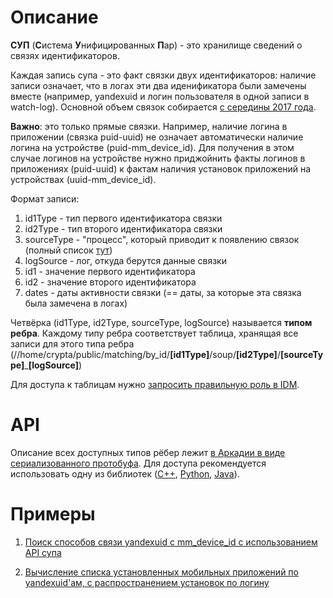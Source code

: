 # Описание
**СУП** (**С**истема **У**нифицированных **П**ар) - это хранилище сведений о связях идентификаторов.

Каждая запись супа - это факт связки двух идентификаторов: наличие записи означает, что в логах эти два иденификатора были замечены вместе (например, yandexuid и логин пользователя в одной записи в watch-log).
Основной объем связок собирается [с середины 2017 года](https://yql.yandex-team.ru/Operations/XR3MBJ3udptIK7LxdauzNPK9FevRbbegJGTRjek91r8=).

**Важно**: это только прямые связки. Например, наличие логина в приложении (связка puid-uuid) не означает автоматически наличие логина на устройстве (puid-mm\_device\_id). Для получения в этом случае логинов на устройстве нужно приджойнить факты логинов в приложениях (puid-uuid) к фактам наличия установок приложений на устройствах (uuid-mm\_device\_id).

Формат записи:

1. id1Type - тип первого идентификатора связки
2. id2Type - тип второго идентификатора связки
3. sourceType - "процесс", который приводит к появлению связок (полный список [тут](soup_sources.md))
4. logSource - лог, откуда берутся данные связки
5. id1 - значение первого идентификатора
6. id2 - значение второго идентификатора
7. dates - даты активности связки (== даты, за которые эта связка была замечена в логах)

Четвёрка (id1Type, id2Type, sourceType, logSource) называется **типом ребра**.
Каждому типу ребра соответствует таблица, хранящая все записи для этого типа ребра (//home/crypta/public/matching/by\_id/__[id1Type]__/soup/__[id2Type]__/__[sourceType]__\___[logSource]__)

Для доступа к таблицам нужно [запросить правильную роль в IDM](https://wiki.yandex-team.ru/users/lida-l/matchingroles).

# API 

Описание всех доступных типов рёбер лежит [в Аркадии в виде сериализованного протобуфа](https://a.yandex-team.ru/arc/trunk/arcadia/crypta/graph/soup/config/edge_types.pb.txt). Для доступа рекомендуется использовать одну из библиотек ([C++](https://a.yandex-team.ru/arc/trunk/arcadia/crypta/graph/soup/config/cpp), [Python](https://a.yandex-team.ru/arc/trunk/arcadia/crypta/graph/soup/config/python), [Java](https://a.yandex-team.ru/arc/trunk/arcadia/crypta/graph/soup/config/java)).

# Примеры

1. [Поиск способов связи yandexuid с mm\_device\_id с использованием API супа](https://a.yandex-team.ru/arc/trunk/arcadia/crypta/graph/soup/config/examples/yuid_mmdevid)

2. [Вычисление списка установленных мобильных приложений по yandexuid'ам, с распространением установок по логину](https://yql.yandex-team.ru/Operations/XK4neJ3udmsEl-mNHwTu9M3C5qK8v15dlflRoNXgi-A=)

